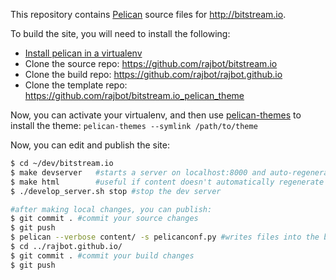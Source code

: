 This repository contains [Pelican](http://pelican.readthedocs.org/en/3.2/) source files for http://bitstream.io.

To build the site, you will need to install the following:

* [Install pelican in a virtualenv](http://pelican.readthedocs.org/en/3.2/getting_started.html#installing-pelican)
* Clone the source repo: https://github.com/rajbot/bitstream.io
* Clone the build repo: https://github.com/rajbot/rajbot.github.io
* Clone the template repo: https://github.com/rajbot/bitstream.io_pelican_theme

Now, you can activate your virtualenv, and then use [pelican-themes](http://pelican.readthedocs.org/en/3.2/pelican-themes.html) to install the theme: `pelican-themes --symlink /path/to/theme`

Now, you can edit and publish the site:

```bash
$ cd ~/dev/bitstream.io
$ make devserver   #starts a server on localhost:8000 and auto-regenerates content
$ make html        #useful if content doesn't automatically regenerate
$ ./develop_server.sh stop #stop the dev server

#after making local changes, you can publish:
$ git commit . #commit your source changes
$ git push
$ pelican --verbose content/ -s pelicanconf.py #writes files into the build repo
$ cd ../rajbot.github.io/
$ git commit . #commit your build changes
$ git push
```

